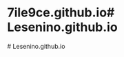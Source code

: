 # 7ile9ce.github.io#   L e s e n i n o . g i t h u b . i o  
 #   L e s e n i n o . g i t h u b . i o  
 